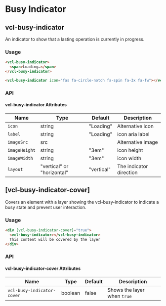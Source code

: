 # Busy Indicator

## vcl-busy-indicator

An indicator to show that a lasting operation is currently in progress.

### Usage

```html
<vcl-busy-indicator>
  <span>Loading…</span>
</vcl-busy-indicator>

<vcl-busy-indicator icon="fas fa-circle-notch fa-spin fa-3x fa-fw"></vcl-busy-indicator>
```

### API

#### vcl-busy-indicator Attributes

| Name                | Type                       | Default    | Description
| ------------------- | -------------------------- | ---------- |--------------
| `icon`              | string                     | "Loading"  | Alternative icon
| `label`             | string                     | "Loading"  | icon aria label
| `imageSrc`          | src                        |            | Alternative image
| `imageHeight`       | string                     | "3em"      | icon height
| `imageWidth`        | string                     | "3em"      | icon width
| `layout`            | "vertical" or "horizontal" | "vertical" | The indicator direction

## [vcl-busy-indicator-cover]

Covers an element with a layer showing the vcl-busy-indicator to indicate a busy state and prevent user interaction.

### Usage

```html
<div [vcl-busy-indicator-cover]="true">
  <vcl-busy-indicator></vcl-busy-indicator>
  This content will be covered by the layer
</div>
```

### API

#### vcl-busy-indicator-cover Attributes

| Name                       | Type                       | Default    | Description
| ------------------------   | -------------------------- | ---------- |--------------
| `vcl-busy-indicator-cover` | boolean                    | false      | Shows the layer when `true`
